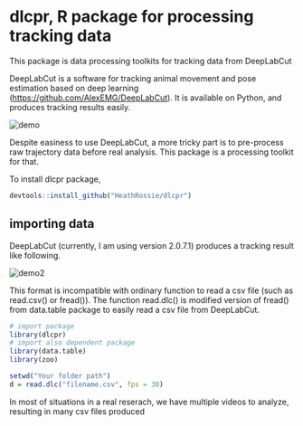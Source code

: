 # dlcpr, R package for processing tracking data
This package is data processing toolkits for tracking data from DeepLabCut

DeepLabCut is a software for tracking animal movement and pose estimation based on deep learning (https://github.com/AlexEMG/DeepLabCut). It is available on Python, and produces tracking results easily.

![demo](https://user-images.githubusercontent.com/17682330/72917667-8a903b00-3d44-11ea-93a2-370357be680e.gif)

Despite easiness to use DeepLabCut, a more tricky part is to pre-process raw trajectory data before real analysis. 
This package is a processing toolkit for that.

To install dlcpr package, 
```r
devtools::install_github("HeathRossie/dlcpr")
```


## importing data
DeepLabCut (currently, I am using version 2.0.7.1) produces a tracking result like following.

![demo2](https://user-images.githubusercontent.com/17682330/72918441-f32be780-3d45-11ea-95c9-7e95fbae39d6.png)

This format is incompatible with ordinary function to read a csv file (such as read.csv() or fread()).
The function read.dlc() is modified version of fread() from data.table package to easily read a csv file from DeepLabCut.

```r
# import package
library(dlcpr)
# import also dependent package
library(data.table) 
library(zoo)

setwd("Your folder path")
d = read.dlc("filename.csv", fps = 30)

```


In most of situations in a real reserach, we have multiple videos to analyze, resulting in many csv files produced 
